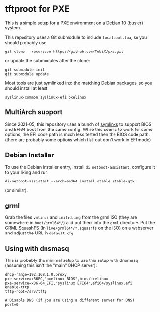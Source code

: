 # tftproot for PXE

This is a simple setup for a PXE environment on a Debian 10 (buster) system.

This repository uses a Git submodule to include `localboot.lua`, so you should
probably use

    git clone --recursive https://github.com/TobiX/pxe.git

or update the submodules after the clone:

    git submodule init
    git submodule update

Most tools are just symlinked into the matching Debian packages, so you should
install at least

    syslinux-common syslinux-efi pxelinux

## MultiArch support

Since 2021-05, this repository uses a bunch of [symlinks] to support BIOS and
EFI64 boot from the same config. While this seems to work for some options, the
EFI code path is much less tested then the BIOS code path. (there are probably
some options which flat-out don't work in EFI mode)

[symlinks]: https://wiki.syslinux.org/wiki/index.php?title=PXELINUX-Multi-Arch#Distinct_directory_symlink_path

## Debian Installer

To use the Debian installer entry, install `di-netboot-assistant`, configure it
to your liking and run

    di-netboot-assistant --arch=amd64 install stable stable-gtk

(or similar).

## grml

Grab the files `vmlinuz` and `initrd.img` from the grml ISO (they are somewhere
in `boot/grml64*/`) and put them into the `grml` directory. Put the
GRML SquashFS (In `live/grml64*/*.squashfs` on the ISO) on a webserver and
adjust the URL in `default.cfg`.

## Using with dnsmasq

This is probably the minimal setup to use this setup with dnsmasq (assuming
this isn't the "main" DHCP server):

    dhcp-range=192.168.1.0,proxy
    pxe-service=x86PC,"pxelinux BIOS",bios/pxelinux
    pxe-service=x86-64_EFI,"syslinux EFI64",efi64/syslinux.efi
    enable-tftp
    tftp-root=/srv/tftp

    # Disable DNS (if you are using a different server for DNS)
    port=0

